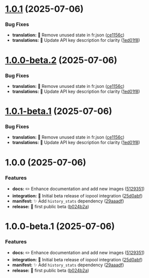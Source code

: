 # [1.0.1](https://github.com/mguyard/hass-iopool/compare/v1.0.0...v1.0.1) (2025-07-06)


### Bug Fixes

* **translation:** 🔧 Remove unused state in fr.json ([ce1156c](https://github.com/mguyard/hass-iopool/commit/ce1156c572cb46852be070cae9e65d19defa63fc))
* **translations:** 🐛 Update API key description for clarity ([1ed01f8](https://github.com/mguyard/hass-iopool/commit/1ed01f80e439cea53da45e7054e5edde30c20359))

# [1.0.0-beta.2](https://github.com/mguyard/hass-iopool/compare/v1.0.0-beta.1...v1.0.0-beta.2) (2025-07-06)


### Bug Fixes

* **translation:** 🔧 Remove unused state in fr.json ([ce1156c](https://github.com/mguyard/hass-iopool/commit/ce1156c572cb46852be070cae9e65d19defa63fc))
* **translations:** 🐛 Update API key description for clarity ([1ed01f8](https://github.com/mguyard/hass-iopool/commit/1ed01f80e439cea53da45e7054e5edde30c20359))

# [1.0.1-beta.1](https://github.com/mguyard/hass-iopool/compare/v1.0.0...v1.0.1-beta.1) (2025-07-06)


### Bug Fixes

* **translation:** 🔧 Remove unused state in fr.json ([ce1156c](https://github.com/mguyard/hass-iopool/commit/ce1156c572cb46852be070cae9e65d19defa63fc))
* **translations:** 🐛 Update API key description for clarity ([1ed01f8](https://github.com/mguyard/hass-iopool/commit/1ed01f80e439cea53da45e7054e5edde30c20359))

# 1.0.0 (2025-07-06)


### Features

* **docs:** ✏️ Enhance documentation and add new images ([5129351](https://github.com/mguyard/hass-iopool/commit/5129351e19b9c89412db744962b8a88d1eda1ac2))
* **integration:** :tada: Initial beta release of iopool integration ([25d0abf](https://github.com/mguyard/hass-iopool/commit/25d0abfb0a85b6575fb5c4811dcc1f51010de1fc))
* **manifest:** ✨ Add `history_stats` dependency ([29aaadf](https://github.com/mguyard/hass-iopool/commit/29aaadf1ef5b16b159afa813b91f83e1b20932c2))
* **release:** 🚀 first public beta ([b024b2a](https://github.com/mguyard/hass-iopool/commit/b024b2ab48db55ef2fd6a0a41e5007ea1ba4043a))

# 1.0.0-beta.1 (2025-07-06)


### Features

* **docs:** ✏️ Enhance documentation and add new images ([5129351](https://github.com/mguyard/hass-iopool/commit/5129351e19b9c89412db744962b8a88d1eda1ac2))
* **integration:** :tada: Initial beta release of iopool integration ([25d0abf](https://github.com/mguyard/hass-iopool/commit/25d0abfb0a85b6575fb5c4811dcc1f51010de1fc))
* **manifest:** ✨ Add `history_stats` dependency ([29aaadf](https://github.com/mguyard/hass-iopool/commit/29aaadf1ef5b16b159afa813b91f83e1b20932c2))
* **release:** 🚀 first public beta ([b024b2a](https://github.com/mguyard/hass-iopool/commit/b024b2ab48db55ef2fd6a0a41e5007ea1ba4043a))
